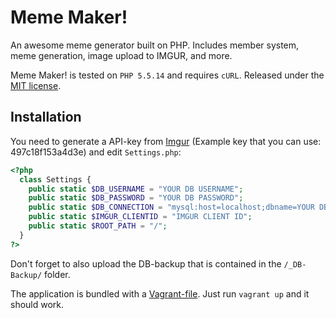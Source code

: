 # Meme Maker!
An awesome meme generator built on PHP. Includes member system, meme generation, image upload to IMGUR, and more.

Meme Maker! is tested on `PHP 5.5.14` and requires `cURL`. Released under the [MIT license](LICENSE).

## Installation
You need to generate a API-key from [Imgur](https://api.imgur.com) (Example key that you can use: 497c18f153a4d3e) and
edit `Settings.php`:

```php
<?php
  class Settings {
  	public static $DB_USERNAME = "YOUR DB USERNAME";
  	public static $DB_PASSWORD = "YOUR DB PASSWORD";
  	public static $DB_CONNECTION = "mysql:host=localhost;dbname=YOUR DB NAME";
  	public static $IMGUR_CLIENTID = "IMGUR CLIENT ID";
    public static $ROOT_PATH = "/";
  }
?>
```

Don't forget to also upload the DB-backup that is contained in the `/_DB-Backup/` folder.

The application is bundled with a [Vagrant-file](https://www.vagrantup.com). Just run `vagrant up` and it should work.